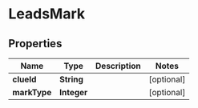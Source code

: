 

# LeadsMark


## Properties

Name | Type | Description | Notes
------------ | ------------- | ------------- | -------------
**clueId** | **String** |  |  [optional]
**markType** | **Integer** |  |  [optional]



